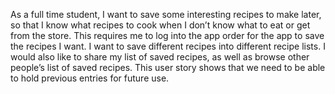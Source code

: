 As a full time student, I want to save some interesting recipes to make later, so that I know what recipes to cook when I don’t know what to eat or get from the store. This requires me to log into the app order for the app to save the recipes I want. I want to save different recipes into different recipe lists. I would also like to share my list of saved recipes, as well as browse other people’s list of saved recipes. This user story shows that we need to be able to hold previous entries for future use.
